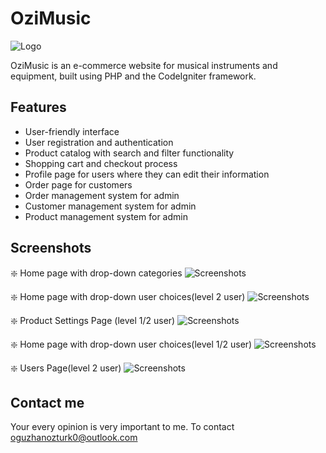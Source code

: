 
# OziMusic




   ![Logo](https://cdn.discordapp.com/attachments/793214764523585536/1094716988422631424/logo.jpeg)


    
OziMusic is an e-commerce website for musical instruments and equipment, built using PHP and the CodeIgniter framework.

## Features

- User-friendly interface
- User registration and authentication
- Product catalog with search and filter functionality
- Shopping cart and checkout process
- Profile page for users where they can edit their information
- Order page for customers 
- Order management system for admin
- Customer management system for admin
- Product management system for admin
  
## Screenshots

:sparkle: Home page with drop-down categories
![Screenshots](https://cdn.discordapp.com/attachments/793214764523585536/1094720949397487666/image.png)

:sparkle: Home page with drop-down user choices(level 2 user)
![Screenshots](https://cdn.discordapp.com/attachments/793214764523585536/1094721025910001836/image.png)

:sparkle: Product Settings Page (level 1/2 user)
![Screenshots](https://cdn.discordapp.com/attachments/793214764523585536/1094721146722721842/image.png)


:sparkle: Home page with drop-down user choices(level 1/2 user)
![Screenshots](https://cdn.discordapp.com/attachments/793214764523585536/1094721587757973735/image.png)

  
:sparkle: Users Page(level 2 user)
![Screenshots](https://cdn.discordapp.com/attachments/793214764523585536/1094725249964191754/image.png)

## Contact me 

Your every opinion is very important to me. To contact oguzhanozturk0@outlook.com

  
